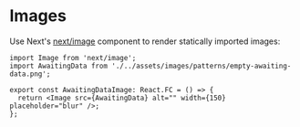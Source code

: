# Images

Use Next's [next/image](https://nextjs.org/docs/api-reference/next/image) component to render statically imported images:

```tsx
import Image from 'next/image';
import AwaitingData from './../assets/images/patterns/empty-awaiting-data.png';

export const AwaitingDataImage: React.FC = () => {
  return <Image src={AwaitingData} alt="" width={150} placeholder="blur" />;
};
```
